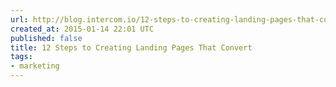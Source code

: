 ```yaml
---
url: http://blog.intercom.io/12-steps-to-creating-landing-pages-that-convert/
created_at: 2015-01-14 22:01 UTC
published: false
title: 12 Steps to Creating Landing Pages That Convert
tags:
- marketing
---
```



